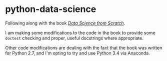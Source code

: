 # python-data-science
Following along with the book [_Data Science from Scratch_](http://shop.oreilly.com/product/0636920033400.do).

I am making some modifications to the code in the book to provide some `doctest` checking and proper, useful docstrings where appropriate.

Other code modifications are dealing with the fact that the book was written for Python 2.7, and I'm opting to try and use Python 3.4 via Anaconda.
